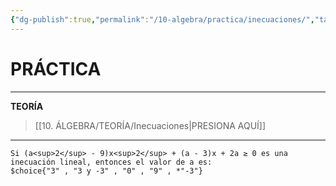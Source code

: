 ```yaml
---
{"dg-publish":true,"permalink":"/10-algebra/practica/inecuaciones/","tags":["Álgebra","Práctica"]}
---
```


# PRÁCTICA
---
**TEORÍA**
>[[10. ÁLGEBRA/TEORÍA/Inecuaciones\|PRESIONA AQUÍ]]

---

```exercise
Si (a<sup>2</sup> - 9)x<sup>2</sup> + (a - 3)x + 2a ≥ 0 es una inecuación lineal, entonces el valor de a es:
$choice{"3" , "3 y -3" , "0" , "9" , *"-3"}
```


